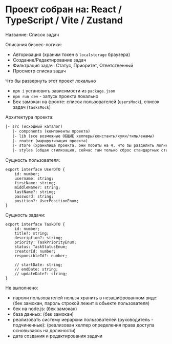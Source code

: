 # Проект собран на: React / TypeScript / Vite / Zustand

Название: Список задач

Описания бизнес-логики:
- Авторизация (храним токен в `localstorage` браузера)
- Создание/Редактирование задач
- Фильтрация задач: Статус, Приоритет, Ответственный
- Просмотр списка задач

Что бы развернуть этот проект локально
- `npm i` установить зависимости из `package.json`
- `npm run dev` - запуск проекта локально
- Бек замокан на фронте: список пользователей (`usersMock`), список задач (`tasksMock`)

Архитектура проекта:
```txt
|- src (исходный каталог)
   |- components (компоненты проекта)
   |- lib (все возможные ОБЩИЕ хелперы/константы/хуки/типы/енамы)
   |- router (маршрутизация проекта)
   |- store (хранилища проекта, они побиты на 4, что бы разделить логику по сущностям)
   |- styles (общая стилизация, сейчас там только сброс стандартных стилей)
```

Сущность пользователя:
```tsx
export interface UserDTO {
    id: number;
    username: string;
    firstName: string;
    middleName?: string;
    lastName?: string;
    password: string;
    position?: UserPositionEnum;
}
```

Сущность задачи:
```tsx
export interface TaskDTO {
    id: number;
    title?: string;
    description?: string;
    priority: TaskPriorityEnum;
    status: TaskStatusEnum;
    creatorId: number;
    responsibleId?: number;

    // startDate: string;
    // endDate: string;
    // updateDate?: string;
}
```

Не выполнено:
- пароли пользователей нельзя хранить в незашифрованном виде: (бек замокан, пароль строкой лежит в обьекте пользователя)
- бек на node.js: (бек замокан)
- база данных: (бек замокан)
- реализовать систему иерархии пользователей (руководитель - подчиненные): (реализован хелпер определения права доступа основываясь на должности)
- дата создания и редактирования задачи